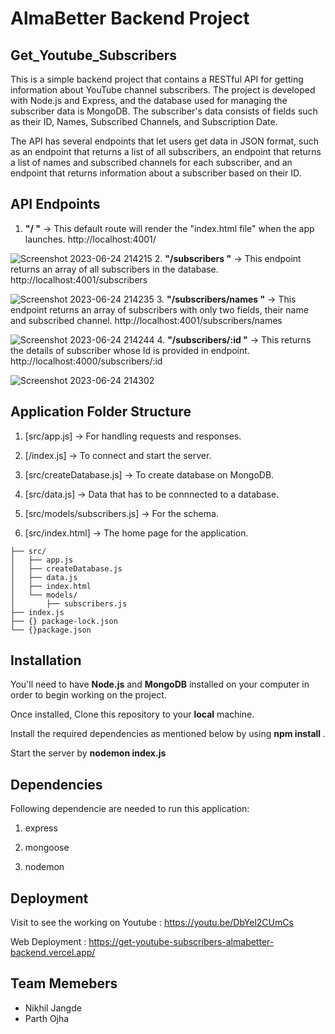 # AlmaBetter Backend Project 

## Get_Youtube_Subscribers
This is a simple backend project that contains a RESTful API for getting information about YouTube channel subscribers. The project is developed with Node.js and Express, and the database used for managing the subscriber data is MongoDB. The subscriber's data consists of fields such as their ID, Names, Subscribed Channels, and Subscription Date.

The API has several endpoints that let users get data in JSON format, such as an endpoint that returns a list of all subscribers, an endpoint that returns a list of names and subscribed channels for each subscriber, and an endpoint that returns information about a subscriber based on their ID.

## API Endpoints 
1. **"/ "** -> This default route will render the "index.html file" when the app launches. http://localhost:4001/

![Screenshot 2023-06-24 214215](https://github.com/parthojha12/get-youtube-subscribers/assets/112394456/750906aa-378d-4e85-b006-fa605ffb4b10)
2. **"/subscribers "** -> This endpoint returns an array of all subscribers in the database. http://localhost:4001/subscribers

![Screenshot 2023-06-24 214235](https://github.com/parthojha12/get-youtube-subscribers/assets/112394456/899f4536-7a7d-4857-8d98-298350e860f0)
3. **"/subscribers/names "** -> This endpoint returns an array of subscribers with only two fields, their name and subscribed channel. http://localhost:4001/subscribers/names

![Screenshot 2023-06-24 214244](https://github.com/parthojha12/get-youtube-subscribers/assets/112394456/c18e2d44-8a81-4b63-a130-9cd7ff67fd64)
4. **"/subscribers/:id "** -> This returns the details of subscriber whose Id is provided in endpoint. http://localhost:4000/subscribers/:id

![Screenshot 2023-06-24 214302](https://github.com/parthojha12/get-youtube-subscribers/assets/112394456/ef0e992e-621b-4dce-a452-3eaf5cc38271)
## Application Folder Structure
1. [src/app.js] -> For handling requests and responses.

2. [/index.js] -> To connect and start the server.

3. [src/createDatabase.js] -> To create database on MongoDB.

4. [src/data.js] -> Data that has to be connnected to a database.

5. [src/models/subscribers.js] -> For the schema.
   
6. [src/index.html] -> The home page for the application.
```
├── src/
│   ├── app.js
│   ├── createDatabase.js
│   ├── data.js
│   ├── index.html 
│   └── models/
│       ├── subscribers.js
├── index.js   
├── {} package-lock.json
└── {}package.json
```

## Installation 

You'll need to have **Node.js** and **MongoDB** installed on your computer in order to begin working on the project. 

Once installed, Clone this repository to your **local** machine.

Install the required dependencies as mentioned below by using **npm install <packageName>**.

Start the server by **nodemon index.js**

## Dependencies
Following dependencie are needed to run this application: 

1. express

2. mongoose

3. nodemon

## Deployment

Visit to see the working on Youtube : https://youtu.be/DbYel2CUmCs

Web Deployment :  https://get-youtube-subscribers-almabetter-backend.vercel.app/

## Team Memebers

- Nikhil Jangde
- Parth Ojha

  
